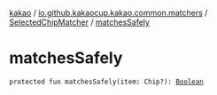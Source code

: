 [kakao](../../index.md) / [io.github.kakaocup.kakao.common.matchers](../index.md) / [SelectedChipMatcher](index.md) / [matchesSafely](./matches-safely.md)

# matchesSafely

`protected fun matchesSafely(item: Chip?): `[`Boolean`](https://kotlinlang.org/api/latest/jvm/stdlib/kotlin/-boolean/index.html)